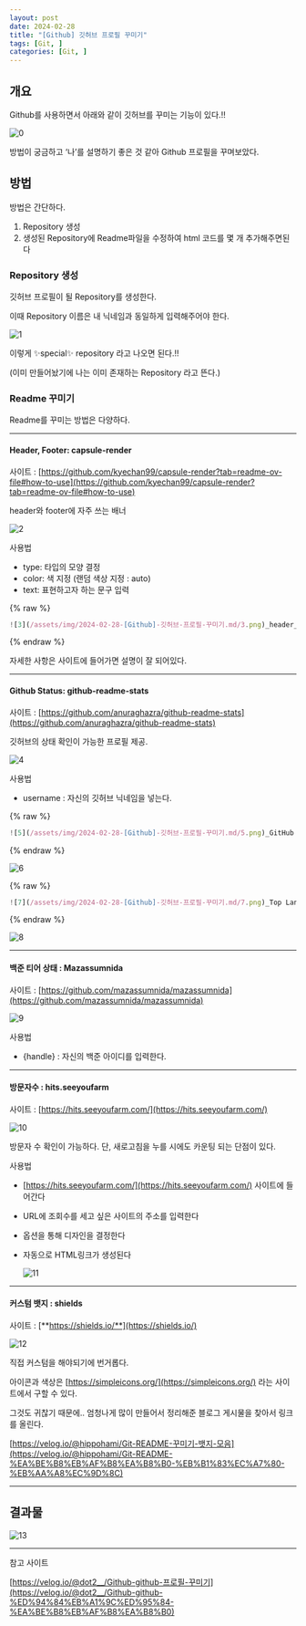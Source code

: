```yaml
---
layout: post
date: 2024-02-28
title: "[Github] 깃허브 프로필 꾸미기"
tags: [Git, ]
categories: [Git, ]
---
```




## 개요


Github를 사용하면서 아래와 같이 깃허브를 꾸미는 기능이 있다.!!


![0](/assets/img/2024-02-28-[Github]-깃허브-프로필-꾸미기.md/0.png)


방법이 궁금하고 ‘나’를 설명하기 좋은 것 같아 Github 프로필을 꾸며보았다.



## 방법


방법은 간단하다.

1. Repository 생성
2. 생성된 Repository에 Readme파일을 수정하여 html 코드를 몇 개 추가해주면된다


### Repository 생성


깃허브 프로필이 될 Repository를 생성한다.


이때 Repository 이름은 내 닉네임과 동일하게 입력해주어야 한다.


![1](/assets/img/2024-02-28-[Github]-깃허브-프로필-꾸미기.md/1.png)


이렇게 ✨special✨ repository 라고 나오면 된다.!!


(이미 만들어놨기에 나는 이미 존재하는 Repository 라고 뜬다.)



### Readme 꾸미기


Readme를 꾸미는 방법은 다양하다.


---



#### **Header, Footer: capsule-render**


사이트 : [https://github.com/kyechan99/capsule-render?tab=readme-ov-file#how-to-use](https://github.com/kyechan99/capsule-render?tab=readme-ov-file#how-to-use)


header와 footer에 자주 쓰는 배너


![2](/assets/img/2024-02-28-[Github]-깃허브-프로필-꾸미기.md/2.png)


사용법

- type: 타입의 모양 결정
- color: 색 지정 (랜덤 색상 지정 : auto)
- text: 표현하고자 하는 문구 입력


{% raw %}
```javascript
![3](/assets/img/2024-02-28-[Github]-깃허브-프로필-꾸미기.md/3.png)_header_
```
{% endraw %}



자세한 사항은 사이트에 들어가면 설명이 잘 되어있다.


---



#### **Github Status: github-readme-stats**


사이트 : [https://github.com/anuraghazra/github-readme-stats](https://github.com/anuraghazra/github-readme-stats)


깃허브의 상태 확인이 가능한 프로필 제공.


![4](/assets/img/2024-02-28-[Github]-깃허브-프로필-꾸미기.md/4.png)


사용법

- username : 자신의 깃허브 닉네임을 넣는다.


{% raw %}
```javascript
![5](/assets/img/2024-02-28-[Github]-깃허브-프로필-꾸미기.md/5.png)_GitHub stats_
```
{% endraw %}



![6](/assets/img/2024-02-28-[Github]-깃허브-프로필-꾸미기.md/6.png)



{% raw %}
```javascript
![7](/assets/img/2024-02-28-[Github]-깃허브-프로필-꾸미기.md/7.png)_Top Langs_](https://github.com/anuraghazra/github-readme-stats)
```
{% endraw %}



![8](/assets/img/2024-02-28-[Github]-깃허브-프로필-꾸미기.md/8.png)


---



#### 백준 티어 상태 : **Mazassumnida**


사이트 : [https://github.com/mazassumnida/mazassumnida](https://github.com/mazassumnida/mazassumnida)


![9](/assets/img/2024-02-28-[Github]-깃허브-프로필-꾸미기.md/9.png)


사용법

- {handle} : 자신의 백준 아이디를 입력한다.

---



#### 방문자수 : **hits.seeyoufarm**


사이트 : [https://hits.seeyoufarm.com/](https://hits.seeyoufarm.com/)


![10](/assets/img/2024-02-28-[Github]-깃허브-프로필-꾸미기.md/10.png)


방문자 수 확인이 가능하다. 단, 새로고침을 누를 시에도 카운팅 되는 단점이 있다.


사용법

- [https://hits.seeyoufarm.com/](https://hits.seeyoufarm.com/) 사이트에 들어간다
- URL에 조회수를 세고 싶은 사이트의 주소를 입력한다
- 옵션을 통해 디자인을 결정한다
- 자동으로 HTML링크가 생성된다

	![11](/assets/img/2024-02-28-[Github]-깃허브-프로필-꾸미기.md/11.png)


---



#### 커스텀 뱃지 : shields


사이트 : [**https://shields.io/**](https://shields.io/)


![12](/assets/img/2024-02-28-[Github]-깃허브-프로필-꾸미기.md/12.png)


직접 커스텀을 해야되기에 번거롭다.


아이콘과 색상은 [https://simpleicons.org/](https://simpleicons.org/) 라는 사이트에서 구할 수 있다.


그것도 귀찮기 때문에.. 엄청나게 많이 만들어서 정리해준 블로그 게시물을 찾아서 링크를 올린다.


[https://velog.io/@hippohami/Git-README-꾸미기-뱃지-모음](https://velog.io/@hippohami/Git-README-%EA%BE%B8%EB%AF%B8%EA%B8%B0-%EB%B1%83%EC%A7%80-%EB%AA%A8%EC%9D%8C)


---



## 결과물


![13](/assets/img/2024-02-28-[Github]-깃허브-프로필-꾸미기.md/13.png)


---


참고 사이트


[https://velog.io/@dot2__/Github-github-프로필-꾸미기](https://velog.io/@dot2__/Github-github-%ED%94%84%EB%A1%9C%ED%95%84-%EA%BE%B8%EB%AF%B8%EA%B8%B0)

